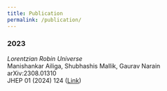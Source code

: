 ```yaml
---
title: Publication
permalink: /publication/
---
```


### 2023

_Lorentzian Robin Universe_<br>
Manishankar Ailiga, Shubhashis Mallik, Gaurav Narain<br>
arXiv:2308.01310 <br>
JHEP 01 (2024) 124 ([Link](https://inspirehep.net/literature/2684604))


